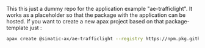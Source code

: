 This this just a dummy repo for the application example "ae-trafficlight". It works as a placeholder so that the package with the application can be hosted.
If you want to create a new apax project based on that package-template just :

```bash
apax create @simatic-ax/ae-trafficlight --registry https://npm.pkg.github.com <your-new-projectname>
```
